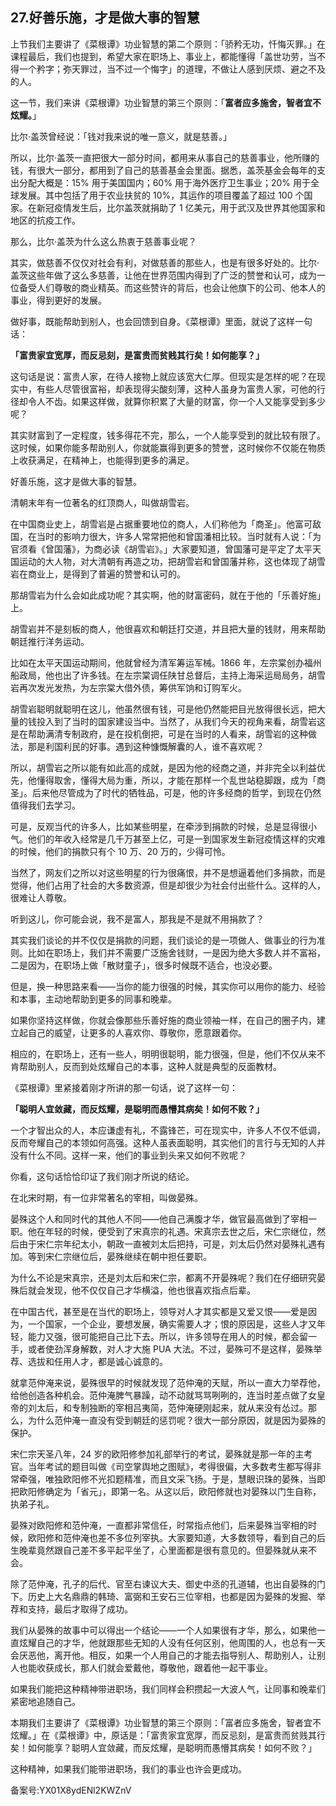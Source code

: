 ## 27.好善乐施，才是做大事的智慧
上节我们主要讲了《菜根谭》功业智慧的第二个原则：「骄矜无功，忏悔灭罪。」在课程最后，我们也提到，希望大家在职场上、事业上，都能懂得「盖世功劳，当不得一个矜字；弥天罪过，当不过一个悔字」的道理，不做让人感到厌烦、避之不及的人。


这一节，我们来讲《菜根谭》功业智慧的第三个原则：「**富者应多施舍，智者宜不炫耀。**」


比尔·盖茨曾经说：「钱对我来说的唯一意义，就是慈善。」


所以，比尔·盖茨一直把很大一部分时间，都用来从事自己的慈善事业，他所赚的钱，有很大一部分，都用到了自己的慈善基金会里面。据悉，盖茨基金会每年的支出分配大概是：15% 用于美国国内；60% 用于海外医疗卫生事业；20% 用于全球发展。其中包括了用于农业扶贫的 10%，其运作的项目覆盖了超过 100 个国家。在新冠疫情发生后，比尔盖茨就捐助了 1 亿美元，用于武汉及世界其他国家和地区的抗疫工作。


那么，比尔·盖茨为什么这么热衷于慈善事业呢？


其实，做慈善不仅仅对社会有利，对做慈善的那些人，也是有很多好处的。比尔·盖茨这些年做了这么多慈善，让他在世界范围内得到了广泛的赞誉和认可，成为一位备受人们尊敬的商业精英。而这些赞许的背后，也会让他旗下的公司、他本人的事业，得到更好的发展。


做好事，既能帮助到别人，也会回馈到自身。《菜根谭》里面，就说了这样一句话：


**「富贵家宜宽厚，而反忌刻，是富贵而贫贱其行矣！如何能享？」**


这句话是说：富贵人家，在待人接物上就应该宽大仁厚。但现实是怎样的呢？在现实中，有些人尽管很富裕，却表现得尖酸刻薄，这种人虽身为富贵人家，可他的行径却令人不齿。如果这样做，就算你积累了大量的财富，你一个人又能享受到多少呢？


其实财富到了一定程度，钱多得花不完，那么，一个人能享受到的就比较有限了。这时候，如果你能多帮助别人，你就能赢得到更多的赞誉，这时候你不仅能在物质上收获满足，在精神上，也能得到更多的满足。


好善乐施，这才是做大事的智慧。


清朝末年有一位著名的红顶商人，叫做胡雪岩。


在中国商业史上，胡雪岩是占据重要地位的商人，人们称他为「商圣」。他富可敌国，在当时的影响力很大，许多人常常把他和曾国潘相比较。当时就有人说：「为官须看《曾国藩》，为商必读《胡雪岩》。」大家要知道，曾国藩可是平定了太平天国运动的大人物，对大清朝有再造之功，把胡雪岩和曾国藩并称，这也体现了胡雪岩在商业上，是得到了普遍的赞誉和认可的。


那胡雪岩为什么会如此成功呢？其实啊，他的财富密码，就在于他的「乐善好施」上。


胡雪岩并不是刻板的商人，他很喜欢和朝廷打交道，并且把大量的钱财，用来帮助朝廷推行洋务运动。


比如在太平天国运动期间，他就曾经为清军筹运军械。1866 年，左宗棠创办福州船政局，他也出了许多钱。在左宗棠调任陕甘总督后，主持上海采运局局务，胡雪岩再次发光发热，为左宗棠大借外债，筹供军饷和订购军火。


胡雪岩聪明就聪明在这儿，他虽然很有钱，可是他仍然能把目光放得很长远，把大量的钱投入到了当时的国家建设当中。当然了，从我们今天的视角来看，胡雪岩这是在帮助满清专制政府，是在投机倒把，可是在当时的人看来，胡雪岩的这种做法，那是利国利民的好事。遇到这种慷慨解囊的人，谁不喜欢呢？


所以，胡雪岩之所以能有如此高的成就，是因为他的经商之道，并非完全以利益优先，他懂得取舍，懂得大局为重，所以，才能在那样一个乱世站稳脚跟，成为「商圣」。后来他尽管成为了时代的牺牲品，可是，他的许多经商的哲学，到现在仍然值得我们去学习。


可是，反观当代的许多人，比如某些明星，在牵涉到捐款的时候，总是显得很小气。他们的年收入经常是几千万甚至上亿，可是一到国家发生新冠疫情这样的灾难的时候，他们的捐款只有个 10 万、20 万的，少得可怜。


当然了，网友们之所以对这些明星的行为很痛恨，并不是想逼着他们多捐款，而是觉得，他们占用了社会的大多数资源，但是却很少为社会付出些什么。这样的人，很难让人尊敬。


听到这儿，你可能会说，我不是富人，那我是不是就不用捐款了？


其实我们谈论的并不仅仅是捐款的问题，我们谈论的是一项做人、做事业的行为准则。比如在职场上，我们并不需要广泛施舍钱财，一是因为绝大多数人并不富裕，二是因为，在职场上做「散财童子」，很多时候既不适合，也没必要。


但是，换一种思路来看——当你的能力很强的时候，其实你可以用你的能力、经验和本事，主动地帮助到更多的同事和晚辈。


如果你坚持这样做，你就会像那些乐善好施的商业领袖一样，在自己的圈子内，建立起自己的威望，让更多的人喜欢你、尊敬你，愿意跟着你。


相应的，在职场上，还有一些人，明明很聪明，能力很强，但是，他们不仅从来不肯帮助别人，反而到处炫耀自己的本事，这种人就是典型的反面教材。


《菜根谭》里紧接着刚才所讲的那一句话，说了这样一句：


**「聪明人宜敛藏，而反炫耀，是聪明而愚懵其病矣！如何不败？」**


一个才智出众的人，本应谦虚有礼，不露锋芒，可在现实中，许多人不仅不低调，反而夸耀自己的本领如何高强。这种人虽表面聪明，其实他们的言行与无知的人并没有什么不同。这样一来，他们的事业到头来又如何不败呢？


你看，这句话恰恰印证了我们刚才所说的结论。


在北宋时期，有一位非常著名的宰相，叫做晏殊。


晏殊这个人和同时代的其他人不同——他自己满腹才华，做官最高做到了宰相一职。他在年轻的时候，便受到了宋真宗的礼遇。宋真宗去世之后，宋仁宗继位，然后由于宋仁宗年纪太小，朝政一直被刘太后把持，可是，刘太后仍然对晏殊礼遇有加。等到宋仁宗继位后，晏殊继续在朝中担任要职。


为什么不论是宋真宗，还是刘太后和宋仁宗，都离不开晏殊呢？我们在仔细研究晏殊后就会发现，他不仅仅自己才华横溢，他也很喜欢指点后辈。


在中国古代，甚至是在当代的职场上，领导对人才其实都是又爱又恨——爱是因为，一个国家，一个企业，要想发展，确实需要人才；恨的原因是，这些人才又年轻，能力又强，很可能把自己比下去。所以，许多领导在用人的时候，都会留一手，或者使劲浑身解数，对人才大施 PUA 大法。不过，晏殊可不是这样，晏殊举荐、选拔和任用人才，都是诚心诚意的。


就拿范仲淹来说，晏殊很早的时候就发现了范仲淹的天赋，所以一直大力举荐他，给他创造各种机会。范仲淹脾气暴躁，动不动就骂骂咧咧的，连当时差点做了女皇帝的刘太后，和专制独断的宰相吕夷简，范仲淹硬刚起来，就从来没有怂过。那么，为什么范仲淹一直没有受到朝廷的惩罚呢？很大一部分原因，就是因为晏殊的保护。


宋仁宗天圣八年，24 岁的欧阳修参加礼部举行的考试，晏殊就是那一年的主考官。当年考试的题目叫做《司空掌舆地之图赋》，考得很偏，大多数考生都写得非常牵强，唯独欧阳修不光扣题精准，而且文采飞扬。于是，慧眼识珠的晏殊，当即把欧阳修确定为「省元」，即第一名。从这以后，欧阳修就也对晏殊以门生自称，执弟子礼。


晏殊对欧阳修和范仲淹，一直都非常信任，时常指点他们，后来晏殊当宰相的时候，欧阳修和范仲淹也差不多位列宰执。大家要知道，大多数领导，看到自己的后生晚辈竟然跟自己差不多平起平坐了，心里面都是很有意见的。但晏殊就从来不会。


除了范仲淹，孔子的后代、官至右谏议大夫、御史中丞的孔道辅，也出自晏殊的门下。历史上大名鼎鼎的韩琦、富弼和王安石三位宰相，也都是因为晏殊的发掘、举荐和支持，最后才取得了成功。


我们从晏殊的故事中可以得出一个结论——一个人如果很有才华，那么，如果他一直炫耀自己的才华，他就跟那些无知的人没有任何区别，他周围的人，也总有一天会厌恶他，离开他。相反，如果一个人用自己的才能去指导别人、帮助别人，让别人也能收获成长，那人们就会爱戴他，尊敬他，跟着他一起干事业。


如果我们能把这种精神带进职场，我们同样会积攒起一大波人气，让同事和晚辈们紧密地追随自己。


本期我们主要讲了《菜根谭》功业智慧的第三个原则：「富者应多施舍，智者宜不炫耀。」在《菜根谭》中，原话是：「富贵家宜宽厚，而反忌刻，是富贵而贫贱其行矣！如何能享？聪明人宜敛藏，而反炫耀，是聪明而愚懵其病矣！如何不败？」


这种精神，如果我们能带进职场，我们的事业也许会更成功。


备案号:YX01X8ydENl2KWZnV

